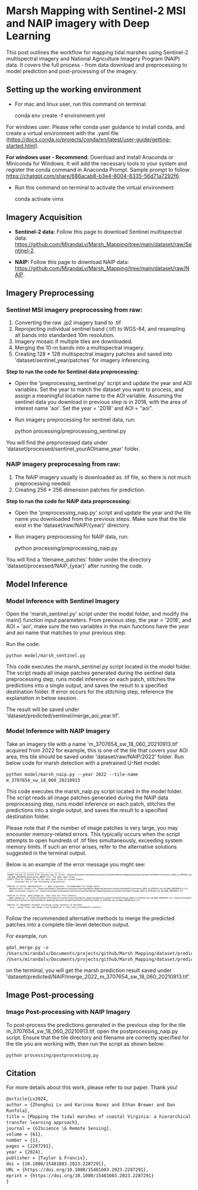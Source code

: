 # Marsh Mapping with Sentinel-2 MSI and NAIP imagery with Deep Learning

This post outlines the workflow for mapping tidal marshes using Sentinel-2 multispectral imagery and National Agriculture Imagery Program (NAIP) data. It covers the full process - from data download and preprocessing to model prediction and post-processing of the imagery.

## Setting up the working environment

- For mac and linux user, run this command on terminal:


    conda env create -f environment.yml

For windows user: Please refer conda user guidance to install conda, and create a virtual environment with the .yaml file (https://docs.conda.io/projects/conda/en/latest/user-guide/getting-started.html). 

**For windows user - Recommend:** Download and install Anaconda or Miniconda for Windows. It will add the necessary tools to your system and register the conda command in Anaconda Prompt. Sample prompt to follow: https://chatgpt.com/share/686acab8-b3e4-8004-8335-56d71a7292f6.

- Run this command on terminal to activate the virtual environment:


    conda activate vims


## Imagery Acquisition
- **Sentinel-2 data:** Follow this page to download Sentinel multispectral data: https://github.com/MirandaLv/Marsh_Mapping/tree/main/dataset/raw/Sentinel-2.  

- **NAIP:** Follow this page to download NAIP data: https://github.com/MirandaLv/Marsh_Mapping/tree/main/dataset/raw/NAIP. 


## Imagery Preprocessing

### **Sentinel MSI imagery preprocessing from raw:**
1. Converting the raw .jp2 imagery band to .tif
2. Reprojecting individual sentinel band (.tif) to WGS-84, and resampling all bands into standarded 10m resolution.
3. Imagery mosaic if multiple tiles are downloaded.
4. Merging the 10-m bands into a multispectral imagery. 
5. Creating 128 * 128 multispectral imagery patches and saved into 'dataset/sentinel_year/patches' for imagery inferencing.

**Step to run the code for Sentinel data preprocessing:**

- Open the 'preprocessing_sentinel.py' script and update the year and AOI variables. Set the year to match the dataset you want to process, and assign a meaningful location name to the AOI variable. Assuming the sentinel data you download in previous step is in 2018, with the area of interest name 'aoi'. Set the year = '2018' and AOI = "aoi". 
- Run imagery preprocessing for sentinel data, run:


    python processing/preprocessing_sentinel.py


You will find the preprocessed data under 'dataset/processed/sentinel_yourAOIname_year' folder.

### **NAIP imagery preprocessing from raw:**
1. The NAIP imagery usually is downloaded as .tif file, so there is not much preprocessing needed.
2. Creating 256 * 256 dimension patches for prediction. 

**Step to run the code for NAIP data preprocessing:**

- Open the 'preprocessing_naip.py' script and update the year and the tile name you downloaded from the previous steps. Make sure that the tile exist in the 'dataset/raw/NAIP/{year}' directory.
- Run imagery preprocessing for NAIP data, run:


    python processing/preprocessing_naip.py


You will find a 'tilename_patches' folder under the directory 'dataset/processed/NAIP_{year}' after running the code. 


## Model Inference

### **Model Inference with Sentinel Imagery**
Open the 'marsh_sentinel.py' script under the model folder, and modify the main() function input parameters. From previous step, the year = '2018', and AOI = 'aoi', make sure the two variables in the main functions have the year and aoi name that matches to your previous step.

Run the code:

    python model/marsh_sentinel.py

This code executes the marsh_sentinel.py script located in the model folder. The script reads all image patches generated during the sentinel data preprocessing step, runs model inference on each patch, stitches the predictions into a single output, and saves the result to a specified destination folder. If error occurs for the stitching step, reference the explanation in below session.

The result will be saved under 'dataset/predicted/sentinel/merge_aoi_year.tif'.

### **Model Inference with NAIP Imagery**
Take an imagery tile with a name 'm_3707654_sw_18_060_20210913.tif' acquired from 2022 for example, this is one of the tile that covers your AOI area, this tile should be saved under 'dataset/raw/NAIP/2022' folder. Run below code for marsh detection with a pretrained U-Net model:

    python model/marsh_naip.py --year 2022 --tile-name m_3707654_sw_18_060_20210913


This code executes the marsh_naip.py script located in the model folder. The script reads all image patches generated during the NAIP data preprocessing step, runs model inference on each patch, stitches the predictions into a single output, and saves the result to a specified destination folder.

Please note that if the number of image patches is very large, you may encounter memory-related errors. This typically occurs when the script attempts to open hundreds of .tif files simultaneously, exceeding system memory limits. If such an error arises, refer to the alternative solutions suggested in the terminal output.

Below is an example of the error message you might see: 

![Alt text](dataset/raw/Sentinel-2/screenshots/stitch_error.png)

Follow the recommended alternative methods to merge the predicted patches into a complete tile-level detection output.

For example, run

    gdal_merge.py -o /Users/mirandalv/Documents/projects/github/Marsh_Mapping/dataset/predicted/NAIP/merge_2022_m_3707654_sw_18_060_20210913.tif /Users/mirandalv/Documents/projects/github/Marsh_Mapping/dataset/predicted/NAIP/inference_2022_m_3707654_sw_18_060_20210913/*.tif

on the terminal, you will get the marsh prediction result saved under 'dataset/predicted/NAIP/merge_2022_m_3707654_sw_18_060_20210913.tif'.

## Image Post-processing

[comment]: <> (### **Image Post-processing with Sentinel Imagery**)


### **Image Post-processing with NAIP Imagery**

To post-process the predictions generated in the previous step for the tile m_3707654_sw_18_060_20210913.tif, open the postprocessing_naip.py script. Ensure that the tile directory and filename are correctly specified for the tile you are working with, then run the script as shown below:

    python processing/postprocessing.py



## Citation
For more details about this work, please refer to our paper. Thank you!

```
@article{Lv2024,
author = {Zhonghui Lv and Karinna Nunez and Ethan Brewer and Dan Runfola},
title = {Mapping the tidal marshes of coastal Virginia: a hierarchical transfer learning approach},
journal = {GIScience \& Remote Sensing},
volume = {61},
number = {1},
pages = {2287291},
year = {2024},
publisher = {Taylor & Francis},
doi = {10.1080/15481603.2023.2287291},
URL = {https://doi.org/10.1080/15481603.2023.2287291},
eprint = {https://doi.org/10.1080/15481603.2023.2287291}
}
```
